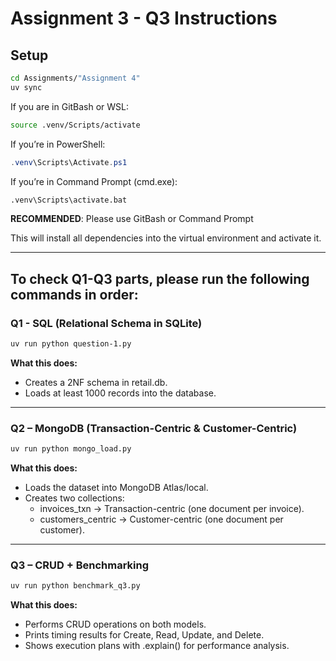 # Assignment 3 - Q3 Instructions

## Setup
```bash
cd Assignments/"Assignment 4"
uv sync
```

If you are in GitBash or WSL:
```bash
source .venv/Scripts/activate
```

If you’re in PowerShell:
```powershell
.venv\Scripts\Activate.ps1
```

If you’re in Command Prompt (cmd.exe):
```cmd
.venv\Scripts\activate.bat
```

**RECOMMENDED**: Please use GitBash or Command Prompt

This will install all dependencies into the virtual environment and activate it.

---

## To check Q1-Q3 parts, please run the following commands in order:

### Q1 - SQL (Relational Schema in SQLite)
```bash
uv run python question-1.py
```


**What this does:**
- Creates a 2NF schema in retail.db.
- Loads at least 1000 records into the database.


---

### Q2 – MongoDB (Transaction-Centric & Customer-Centric)
```bash
uv run python mongo_load.py
```

**What this does:**
- Loads the dataset into MongoDB Atlas/local.
- Creates two collections:
    - invoices_txn → Transaction-centric (one document per invoice).
    - customers_centric → Customer-centric (one document per customer).

---

### Q3 – CRUD + Benchmarking
```bash
uv run python benchmark_q3.py
```

**What this does:**
- Performs CRUD operations on both models.
- Prints timing results for Create, Read, Update, and Delete.
- Shows execution plans with .explain() for performance analysis.
